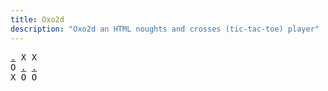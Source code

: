 ```yaml
---
title: Oxo2d 
description: "Oxo2d an HTML noughts and crosses (tic-tac-toe) player"
---
```


<pre class="oxo2d">
<a href="../12/">.</a> X X
O <a href="../8i/">.</a> <a href="../8j/">.</a>
X O O
</pre>
